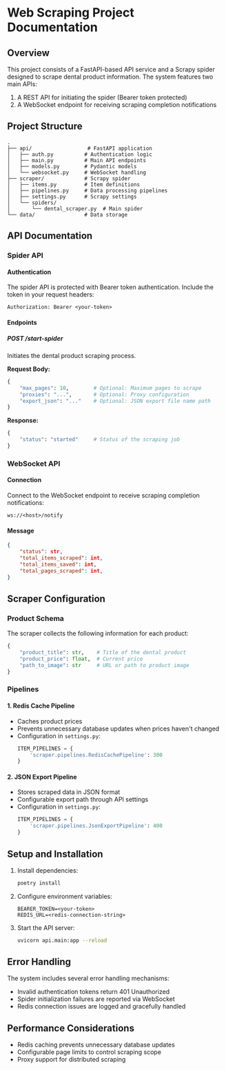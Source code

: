 # Web Scraping Project Documentation

## Overview
This project consists of a FastAPI-based API service and a Scrapy spider designed to scrape dental product information. The system features two main APIs:
1. A REST API for initiating the spider (Bearer token protected)
2. A WebSocket endpoint for receiving scraping completion notifications

## Project Structure
```
.
├── api/                  # FastAPI application
│   ├── auth.py          # Authentication logic
│   ├── main.py          # Main API endpoints
│   ├── models.py        # Pydantic models
│   └── websocket.py     # WebSocket handling
├── scraper/             # Scrapy spider
│   ├── items.py         # Item definitions
│   ├── pipelines.py     # Data processing pipelines
│   ├── settings.py      # Scrapy settings
│   └── spiders/
│       └── dental_scraper.py  # Main spider
└── data/                # Data storage
```

## API Documentation

### Spider API

#### Authentication
The spider API is protected with Bearer token authentication. Include the token in your request headers:
```
Authorization: Bearer <your-token>
```

#### Endpoints

##### POST /start-spider
Initiates the dental product scraping process.

**Request Body:**
```python
{
    "max_pages": 10,        # Optional: Maximum pages to scrape
    "proxies": "...",       # Optional: Proxy configuration
    "export_json": "..."    # Optional: JSON export file name path
}
```

**Response:**
```python
{
    "status": "started"     # Status of the scraping job
}
```

### WebSocket API

#### Connection
Connect to the WebSocket endpoint to receive scraping completion notifications:
```
ws://<host>/notify
```

#### Message
```json
{
    "status": str,
    "total_items_scraped": int,
    "total_items_saved": int,
    "total_pages_scraped": int,
}
```


## Scraper Configuration

### Product Schema
The scraper collects the following information for each product:
```python
{
    "product_title": str,    # Title of the dental product
    "product_price": float,  # Current price
    "path_to_image": str     # URL or path to product image
}
```

### Pipelines

#### 1. Redis Cache Pipeline
- Caches product prices
- Prevents unnecessary database updates when prices haven't changed
- Configuration in `settings.py`:
  ```python
  ITEM_PIPELINES = {
      'scraper.pipelines.RedisCachePipeline': 300
  }
  ```

#### 2. JSON Export Pipeline
- Stores scraped data in JSON format
- Configurable export path through API settings
- Configuration in `settings.py`:
  ```python
  ITEM_PIPELINES = {
      'scraper.pipelines.JsonExportPipeline': 400
  }
  ```

## Setup and Installation

1. Install dependencies:
   ```bash
   poetry install
   ```

2. Configure environment variables:
   ```
   BEARER_TOKEN=<your-token>
   REDIS_URL=<redis-connection-string>
   ```

3. Start the API server:
   ```bash
   uvicorn api.main:app --reload
   ```

## Error Handling

The system includes several error handling mechanisms:
- Invalid authentication tokens return 401 Unauthorized
- Spider initialization failures are reported via WebSocket
- Redis connection issues are logged and gracefully handled

## Performance Considerations

- Redis caching prevents unnecessary database updates
- Configurable page limits to control scraping scope
- Proxy support for distributed scraping
